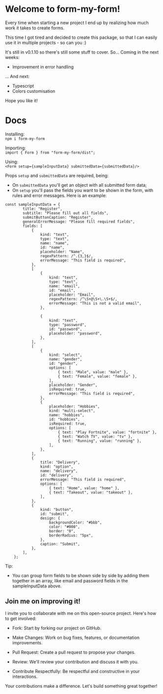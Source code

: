# Welcome to form-my-form! 

Every time when starting a new project I end up by realizing how much work it takes to create forms.

This time I got tired and decided to create this package, so that I can easily use it in multiple projects - so can you :)

It's still in v0.1.10 so there's still some stuff to cover. So... Coming in the next weeks:

- Improvement in error handling

... And next:

- Typescript
- Colors customisation

Hope you like it!

# Docs

Installing: 
<br>`npm i form-my-form`

Importing:
<br>`import { Form } from "form-my-form/dist";`

Using:
<br>`<Form setup={sampleInputData} submittedData={submittedData}/>`

Props `setup` and `submittedData` are required, being:

* On `submittedData` you'll get an object with all submitted form data;
* On `setup` you'll pass the fields you want to be shown in the form, with rules and error messages. Here is an example:

```
const sampleInputData = {
        title: "Register",
        subtitle: "Please fill out all fields",
        submitButtonCaption: "Register",
        generalErrorMessage: "Please fill required fields",
        fields: [
            {
                kind: "text",
                type: "text",
                name: "name",
                id: "name",
                placeholder: "Name",
                regexPattern: /^.{3,}$/,
                errorMessage: "This field is required",
            },
            [
                {
                    kind: "text",
                    type: "text",
                    name: "email",
                    id: "email",
                    placeholder: "Email",
                    regexPattern: /^\S+@\S+\.\S+$/,
                    errorMessage: "This is not a valid email",
                },

                {
                    kind: "text",
                    type: "password",
                    id: "password",
                    placeholder: "password",
                },
            ],
            [
                {
                    kind: "select",
                    name: "gender",
                    id: "gender",
                    options: [
                        { text: "Male", value: "male" },
                        { text: "Female", value: "female" },
                    ],
                    placeholder: "Gender",
                    isRequired: true,
                    errorMessage: "This field is required",
                },
                {
                    placeholder: "Hobbies",
                    kind: "multi-select",
                    name: "hobbies",
                    id: "hobbies",
                    isRequired: true,
                    options: [
                        { text: "Play Fortnite", value: "fortnite" },
                        { text: "Watch TV", value: "tv" },
                        { text: "Running", value: "running" },
                    ],
                },
            ],
            {
                title: "Delivery",
                kind: "option",
                name: "delivery",
                id: "delivery",
                errorMessage: "This field is required",
                options: [
                    { text: "Home", value: "home" },
                    { text: "Takeout", value: "takeout" },
                ],
            },
            {
                kind: "button",
                id: "submit",
                design: {
                    backgroundColor: "#bbb",
                    color: "#000",
                    border: "0",
                    borderRadius: "5px",
                },
                caption: "Submit",
            },
        ],
    };
```

Tip:

- You can group form fields to be shown side by side by adding them together in an array, like email and password fields in the sampleInputData above.

## Join me on improving it!
I invite you to collaborate with me on this open-source project. Here's how to get involved:

- Fork: Start by forking our project on GitHub.

- Make Changes: Work on bug fixes, features, or documentation improvements.

- Pull Request: Create a pull request to propose your changes.

- Review: We'll review your contribution and discuss it with you.

- Contribute Respectfully: Be respectful and constructive in your interactions.

Your contributions make a difference. Let's build something great together!